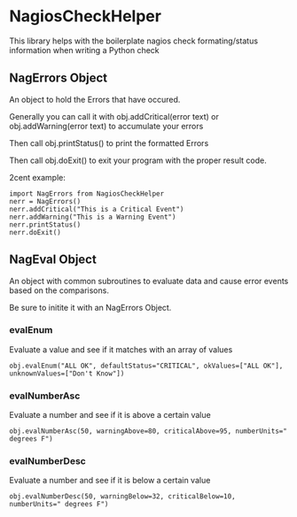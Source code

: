 # NagiosCheckHelper

This library helps with the boilerplate nagios check formating/status information when writing a Python check

## NagErrors Object

An object to hold the Errors that have occured.

Generally you can call it with obj.addCritical(error text) or obj.addWarning(error text) to accumulate your errors

Then call obj.printStatus() to print the formatted Errors

Then call obj.doExit() to exit your program with the proper result code.

2cent example:
```
import NagErrors from NagiosCheckHelper
nerr = NagErrors()
nerr.addCritical("This is a Critical Event")
nerr.addWarning("This is a Warning Event")
nerr.printStatus()
nerr.doExit()
```

## NagEval Object

An object with common subroutines to evaluate data and cause error events based on the comparisons.

Be sure to initite it with an NagErrors Object.

### evalEnum
Evaluate a value and see if it matches with an array of values

```
obj.evalEnum("ALL OK", defaultStatus="CRITICAL", okValues=["ALL OK"], unknownValues=["Don't Know"])
```

### evalNumberAsc
Evaluate a number and see if it is above a certain value
```
obj.evalNumberAsc(50, warningAbove=80, criticalAbove=95, numberUnits=" degrees F")
```

### evalNumberDesc
Evaluate a number and see if it is below a certain value
```
obj.evalNumberDesc(50, warningBelow=32, criticalBelow=10, numberUnits=" degrees F")
```

